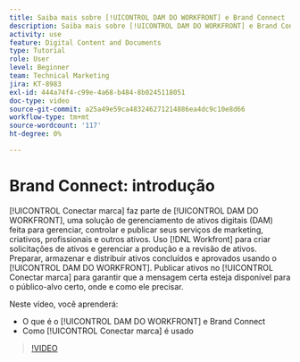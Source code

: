```yaml
---
title: Saiba mais sobre [!UICONTROL DAM DO WORKFRONT] e Brand Connect
description: Saiba mais sobre [!UICONTROL DAM DO WORKFRONT] e Brand Connect são e como são usados.
activity: use
feature: Digital Content and Documents
type: Tutorial
role: User
level: Beginner
team: Technical Marketing
jira: KT-8983
exl-id: 444a74f4-c99e-4a68-b484-8b0245118051
doc-type: video
source-git-commit: a25a49e59ca483246271214886ea4dc9c10e8d66
workflow-type: tm+mt
source-wordcount: '117'
ht-degree: 0%

---
```


# Brand Connect: introdução

[!UICONTROL Conectar marca] faz parte de [!UICONTROL DAM DO WORKFRONT], uma solução de gerenciamento de ativos digitais (DAM) feita para gerenciar, controlar e publicar seus serviços de marketing, criativos, profissionais e outros ativos. Uso [!DNL Workfront] para criar solicitações de ativos e gerenciar a produção e a revisão de ativos. Preparar, armazenar e distribuir ativos concluídos e aprovados usando o [!UICONTROL DAM DO WORKFRONT]. Publicar ativos no [!UICONTROL Conectar marca] para garantir que a mensagem certa esteja disponível para o público-alvo certo, onde e como ele precisar.

Neste vídeo, você aprenderá:

* O que é o [!UICONTROL DAM DO WORKFRONT] e Brand Connect
* Como [!UICONTROL Conectar marca] é usado

>[!VIDEO](https://video.tv.adobe.com/v/335245/?quality=12&learn=on)
